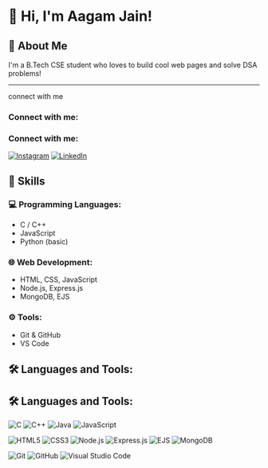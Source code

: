 # 👋 Hi, I'm Aagam Jain!

## 🚀 About Me
I'm a B.Tech CSE student who loves to build cool web pages and solve DSA problems!

---
connect with me
### Connect with me:
### Connect with me:

[![Instagram](https://img.shields.io/badge/Instagram-@aagamjain__64-E4405F?style=for-the-badge&logo=instagram&logoColor=white)](https://instagram.com/aagamjain_64)
[![LinkedIn](https://img.shields.io/badge/LinkedIn-@aagam--jain--135040303-0077B5?style=for-the-badge&logo=linkedin&logoColor=white)](https://linkedin.com/in/aagam-jain-135040303)


## 🧠 Skills

### 💻 Programming Languages:
- C / C++
- JavaScript
- Python (basic)

### 🌐 Web Development:
- HTML, CSS, JavaScript
- Node.js, Express.js
- MongoDB, EJS

### ⚙️ Tools:
- Git & GitHub
- VS Code

## 🛠️ Languages and Tools:
## 🛠️ Languages and Tools:

<!-- Programming Languages -->
![C](https://img.shields.io/badge/C-00599C?style=for-the-badge&logo=c&logoColor=white)
![C++](https://img.shields.io/badge/C++-00599C?style=for-the-badge&logo=cplusplus&logoColor=white)
![Java](https://img.shields.io/badge/Java-ED8B00?style=for-the-badge&logo=openjdk&logoColor=white)
![JavaScript](https://img.shields.io/badge/JavaScript-F7DF1E?style=for-the-badge&logo=javascript&logoColor=black)

<!-- Web Technologies -->
![HTML5](https://img.shields.io/badge/HTML5-E34F26?style=for-the-badge&logo=html5&logoColor=white)
![CSS3](https://img.shields.io/badge/CSS3-1572B6?style=for-the-badge&logo=css3&logoColor=white)
![Node.js](https://img.shields.io/badge/Node.js-339933?style=for-the-badge&logo=nodedotjs&logoColor=white)
![Express.js](https://img.shields.io/badge/Express.js-000000?style=for-the-badge&logo=express&logoColor=white)
![EJS](https://img.shields.io/badge/EJS-FFDC00?style=for-the-badge&logoColor=black)
![MongoDB](https://img.shields.io/badge/MongoDB-4EA94B?style=for-the-badge&logo=mongodb&logoColor=white)

<!-- Tools -->
![Git](https://img.shields.io/badge/Git-F05032?style=for-the-badge&logo=git&logoColor=white)
![GitHub](https://img.shields.io/badge/GitHub-181717?style=for-the-badge&logo=github&logoColor=white)
![Visual Studio Code](https://img.shields.io/badge/VS%20Code-007ACC?style=for-the-badge&logo=visualstudiocode&logoColor=white)
